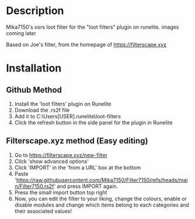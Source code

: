 # Description
Mika7150's osrs loot filter for the "loot filters" plugin on runelite. images coming later

Based on Joe's filter, from the homepage of https://filterscape.xyz

# Installation

## Github Method 
  1. Install the 'loot filters' plugin on Runelite
  2. Download the .rs2f file
  3. Add it to C:\Users\[USER]\.runelite\loot-filters
  4. Click the refresh button in the side panel for the plugin in Runelite

## Filterscape.xyz method (Easy editing) 
  1. Go to https://filterscape.xyz/new-filter
  2. Click 'show advanced options'
  3. Click 'IMPORT' in the 'from a URL' box at the bottom
  4. Paste 'https://raw.githubusercontent.com/Mika7150/Filter7150/refs/heads/main/Filter7150.rs2f' and press IMPORT again.
  5. Press the small import button top right
  6. Now, you can edit the filter to your liking, change the colours, enable or disable modules and change which items belong to each categories and their associated values!
